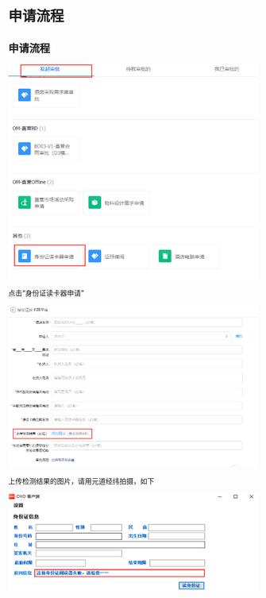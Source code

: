 # 申请流程

## 申请流程

![](../../../.gitbook/assets/image%20%28519%29.png)

点击“身份证读卡器申请”

![](../../../.gitbook/assets/image%20%28204%29.png)

上传检测结果的图片，请用元道经纬拍摄，如下

![](../../../.gitbook/assets/image%20%28598%29.png)

## 

